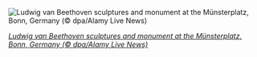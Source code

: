 
![Ludwig van Beethoven sculptures and monument at the Münsterplatz, Bonn, Germany (© dpa/Alamy Live News)](https://cn.bing.com//th?id=OHR.Beethoven250_EN-US2271531118_1920x1080.jpg&rf=LaDigue_1920x1080.jpg&pid=hp)

*[Ludwig van Beethoven sculptures and monument at the Münsterplatz, Bonn, Germany (© dpa/Alamy Live News)](https://www.bing.com/search?q=ludwig+van+beethoven&form=hpcapt&filters=HpDate%3a%2220201216_0800%22)*
